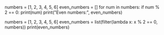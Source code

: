 
numbers = [1, 2, 3, 4, 5, 6]
even_numbers = []
for num in numbers:
    if num % 2 == 0:
       print(num)
print("Even numbers:", even_numbers)


numbers = [1, 2, 3, 4, 5, 6]
even_numbers = list(filter(lambda x: x % 2 == 0, numbers))
print(even_numbers)


        




   




